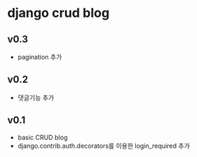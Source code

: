 # django crud blog

## v0.3
* pagination 추가

## v0.2
* 댓글기능 추가

## v0.1
* basic CRUD blog
* django.contrib.auth.decorators를 이용한 login_required 추가
